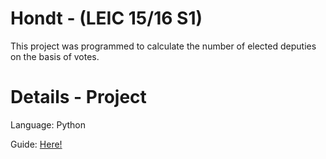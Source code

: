 # Hondt - (LEIC 15/16 S1)

This project was programmed to calculate the number of elected deputies on the basis of votes.

# Details - Project

Language: Python


Guide: [Here!](https://github.com/manuelsousa7/hondt-fp/blob/master/dhondt.pdf) 

